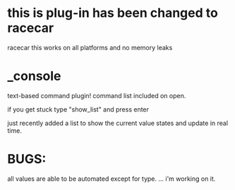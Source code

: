 # this is plug-in has been changed to racecar
<a link="https://github.com/jakemorgan011/racecar">racecar</a>
this works on all platforms and no memory leaks

# _console
text-based command plugin!
command list included on open.

if you get stuck type "show_list" and press enter

just recently added a list to show the current value states and update in real time.

# BUGS:
all values are able to be automated except for type. 
... i'm working on it.
